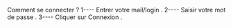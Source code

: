 Comment se connecter ? 
1---- Entrer votre mail/login .
2---- Saisir votre mot de passe .
3---- Cliquer sur Connexion .